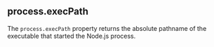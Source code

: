 process.execPath
---
The `process.execPath` property returns the absolute pathname of the executable that started the Node.js process.
